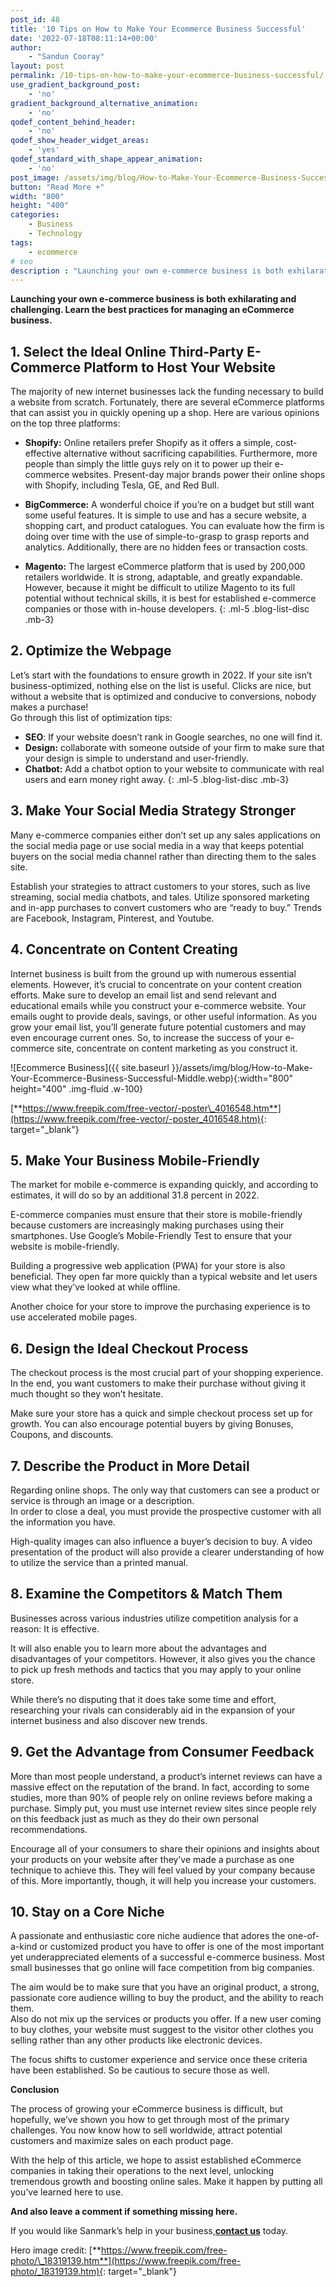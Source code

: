 ```yaml
---
post_id: 48
title: '10 Tips on How to Make Your Ecommerce Business Successful'
date: '2022-07-18T08:11:14+00:00'
author: 
    - "Sandun Cooray"
layout: post
permalink: /10-tips-on-how-to-make-your-ecommerce-business-successful/
use_gradient_background_post:
    - 'no'
gradient_background_alternative_animation:
    - 'no'
qodef_content_behind_header:
    - 'no'
qodef_show_header_widget_areas:
    - 'yes'
qodef_standard_with_shape_appear_animation:
    - 'no'
post_image: /assets/img/blog/How-to-Make-Your-Ecommerce-Business-Successful-post-image.webp
button: "Read More +"
width: "800"
height: "400"
categories:
    - Business
    - Technology
tags:
    - ecommerce
# seo
description : "Launching your own e-commerce business is both exhilarating and challenging. Learn the best practices for managing an eCommerce business."
---
```


**Launching your own e-commerce business is both exhilarating and challenging. Learn the best practices for managing an eCommerce business.**

## 1. Select the Ideal Online Third-Party E-Commerce Platform to Host Your Website

The majority of new internet businesses lack the funding necessary to build a website from scratch. Fortunately, there are several eCommerce platforms that can assist you in quickly opening up a shop. Here are various opinions on the top three platforms:

- **Shopify:** Online retailers prefer Shopify as it offers a simple, cost-effective alternative without sacrificing capabilities. Furthermore, more people than simply the little guys rely on it to power up their e-commerce websites. Present-day major brands power their online shops with Shopify, including Tesla, GE, and Red Bull.

- **BigCommerce:** A wonderful choice if you’re on a budget but still want some useful features. It is simple to use and has a secure website, a shopping cart, and product catalogues. You can evaluate how the firm is doing over time with the use of simple-to-grasp to grasp reports and analytics. Additionally, there are no hidden fees or transaction costs.

- **Magento:** The largest eCommerce platform that is used by 200,000 retailers worldwide. It is strong, adaptable, and greatly expandable. However, because it might be difficult to utilize Magento to its full potential without technical skills, it is best for established e-commerce companies or those with in-house developers.
{: .ml-5 .blog-list-disc .mb-3}

## 2. Optimize the Webpage

Let’s start with the foundations to ensure growth in 2022. If your site isn’t business-optimized, nothing else on the list is useful. Clicks are nice, but without a website that is optimized and conducive to conversions, nobody makes a purchase!  
Go through this list of optimization tips:

- **SEO**: If your website doesn’t rank in Google searches, no one will find it.
- **Design:** collaborate with someone outside of your firm to make sure that your design is simple to understand and user-friendly.
- **Chatbot:** Add a chatbot option to your website to communicate with real users and earn money right away.
{: .ml-5 .blog-list-disc .mb-3}

## 3. Make Your Social Media Strategy Stronger

Many e-commerce companies either don’t set up any sales applications on the social media page or use social media in a way that keeps potential buyers on the social media channel rather than directing them to the sales site.

Establish your strategies to attract customers to your stores, such as live streaming, social media chatbots, and tales. Utilize sponsored marketing and in-app purchases to convert customers who are “ready to buy.” Trends are Facebook, Instagram, Pinterest, and Youtube.

## 4. Concentrate on Content Creating

Internet business is built from the ground up with numerous essential elements. However, it’s crucial to concentrate on your content creation efforts. Make sure to develop an email list and send relevant and educational emails while you construct your e-commerce website. Your emails ought to provide deals, savings, or other useful information. As you grow your email list, you’ll generate future potential customers and may even encourage current ones. So, to increase the success of your e-commerce site, concentrate on content marketing as you construct it.

![Ecommerce Business]({{ site.baseurl }}/assets/img/blog/How-to-Make-Your-Ecommerce-Business-Successful-Middle.webp){:width="800" height="400" .img-fluid .w-100}

[**https://www.freepik.com/free-vector/-poster\_4016548.htm**](https://www.freepik.com/free-vector/-poster_4016548.htm){: target="_blank"}

## 5. Make Your Business Mobile-Friendly

The market for mobile e-commerce is expanding quickly, and according to estimates, it will do so by an additional 31.8 percent in 2022.

E-commerce companies must ensure that their store is mobile-friendly because customers are increasingly making purchases using their smartphones. Use Google’s Mobile-Friendly Test to ensure that your website is mobile-friendly.

Building a progressive web application (PWA) for your store is also beneficial. They open far more quickly than a typical website and let users view what they’ve looked at while offline.

Another choice for your store to improve the purchasing experience is to use accelerated mobile pages.

## 6. Design the Ideal Checkout Process

The checkout process is the most crucial part of your shopping experience. In the end, you want customers to make their purchase without giving it much thought so they won’t hesitate.

Make sure your store has a quick and simple checkout process set up for growth. You can also encourage potential buyers by giving Bonuses, Coupons, and discounts.

## 7. Describe the Product in More Detail

Regarding online shops. The only way that customers can see a product or service is through an image or a description.  
In order to close a deal, you must provide the prospective customer with all the information you have.

High-quality images can also influence a buyer’s decision to buy. A video presentation of the product will also provide a clearer understanding of how to utilize the service than a printed manual.

## 8. Examine the Competitors &amp; Match Them

Businesses across various industries utilize competition analysis for a reason: It is effective.

It will also enable you to learn more about the advantages and disadvantages of your competitors. However, it also gives you the chance to pick up fresh methods and tactics that you may apply to your online store.

While there’s no disputing that it does take some time and effort, researching your rivals can considerably aid in the expansion of your internet business and also discover new trends.

## 9. Get the Advantage from Consumer Feedback

More than most people understand, a product’s internet reviews can have a massive effect on the reputation of the brand. In fact, according to some studies, more than 90% of people rely on online reviews before making a purchase. Simply put, you must use internet review sites since people rely on this feedback just as much as they do their own personal recommendations.

Encourage all of your consumers to share their opinions and insights about your products on your website after they’ve made a purchase as one technique to achieve this. They will feel valued by your company because of this. More importantly, though, it will help you increase your customers.

## 10. Stay on a Core Niche

A passionate and enthusiastic core niche audience that adores the one-of-a-kind or customized product you have to offer is one of the most important yet underappreciated elements of a successful e-commerce business. Most small businesses that go online will face competition from big companies.

The aim would be to make sure that you have an original product, a strong, passionate core audience willing to buy the product, and the ability to reach them.  
Also do not mix up the services or products you offer. If a new user coming to buy clothes, your website must suggest to the visitor other clothes you selling rather than any other products like electronic devices.

The focus shifts to customer experience and service once these criteria have been established. So be cautious to secure those as well.

**Conclusion**

The process of growing your eCommerce business is difficult, but hopefully, we’ve shown you how to get through most of the primary challenges. You now know how to sell worldwide, attract potential customers and maximize sales on each product page.

With the help of this article, we hope to assist established eCommerce companies in taking their operations to the next level, unlocking tremendous growth and boosting online sales. Make it happen by putting all you’ve learned here to use.

**And also leave a comment if something missing here.**

If you would like Sanmark’s help in your business,[**contact us**]({{site.baseurl}}/contact/) today.

Hero image credit: [**https://www.freepik.com/free-photo/\_18319139.htm**](https://www.freepik.com/free-photo/_18319139.htm){: target="_blank"}
